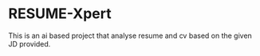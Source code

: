 # RESUME-Xpert
This is an ai based project that analyse resume and cv based on the given JD provided.

